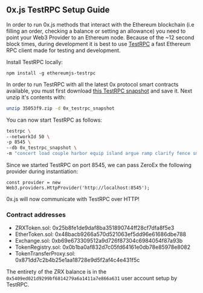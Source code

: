 0x.js TestRPC Setup Guide
-------------------------

In order to run 0x.js methods that interact with the Ethereum blockchain (i.e filling an order, checking a balance or setting an allowance) you need to point your Web3 Provider to an Ethereum node. Because of the ~12 second block times, during development it is best to use [TestRPC](https://github.com/ethereumjs/testrpc) a fast Ethereum RPC client made for testing and development.

Install TestRPC locally:

```
npm install -g ethereumjs-testrpc
```

In order to run TestRPC with all the latest 0x protocol smart contracts available, you must first download [this TestRPC snapshot](https://s3.amazonaws.com/testrpc-shapshots/35053f9.zip) and save it. Next unzip it's contents with:

```bash
unzip 35053f9.zip -d 0x_testrpc_snapshot
```

You can now start TestRPC as follows:

```bash
testrpc \
--networkId 50 \
-p 8545 \
--db 0x_testrpc_snapshot \
-m "concert load couple harbor equip island argue ramp clarify fence smart topic"
```

Since we started TestRPC on port 8545, we can pass ZeroEx the following provider during instantiation:

```
const provider = new Web3.providers.HttpProvider('http://localhost:8545');
```

0x.js will now communicate with TestRPC over HTTP!

### Contract addresses

- ZRXToken.sol: 0x25b8fe1de9daf8ba351890744ff28cf7dfa8f5e3
- EtherToken.sol: 0x48bacb9266a570d521063ef5dd96e61686dbe788
- Exchange.sol: 0xb69e673309512a9d726f87304c6984054f87a93b
- TokenRegistry.sol: 0x0b1ba0af832d7c05fd64161e0db78e85978e8082
- TokenTransferProxy.sol: 0x871dd7c2b4b25e1aa18728e9d5f2af4c4e431f5c

The entirety of the ZRX balance is in the `0x5409ed021d9299bf6814279a6a1411a7e866a631` user account setup by TestRPC.
